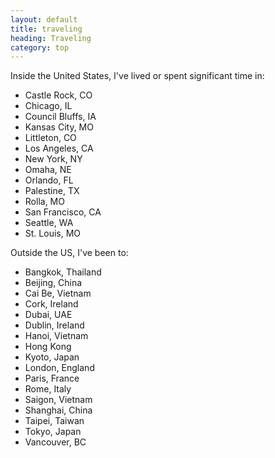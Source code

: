 ```yaml
---
layout: default
title: traveling
heading: Traveling
category: top
---
```


Inside the United States, I've lived or spent significant time in:

* Castle Rock, CO
* Chicago, IL
* Council Bluffs, IA
* Kansas City, MO
* Littleton, CO
* Los Angeles, CA
* New York, NY
* Omaha, NE
* Orlando, FL
* Palestine, TX
* Rolla, MO
* San Francisco, CA
* Seattle, WA
* St. Louis, MO

Outside the US, I've been to:

* Bangkok, Thailand
* Beijing, China
* Cai Be, Vietnam
* Cork, Ireland
* Dubai, UAE
* Dublin, Ireland
* Hanoi, Vietnam
* Hong Kong
* Kyoto, Japan
* London, England
* Paris, France
* Rome, Italy
* Saigon, Vietnam
* Shanghai, China
* Taipei, Taiwan
* Tokyo, Japan
* Vancouver, BC
